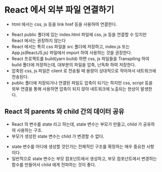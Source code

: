# React 에서 외부 파일 연결하기

- html 에서는 css, js 등을 link href 등을 사용하여 연결한다.

* React public 폴더에 있는 index.html 파일에 css, js 등을 연결할 수 있지만 React 에서는 권장하지 않는다
* React 에서는 특히 css 파일을 src 폴더에 저장하고, index.js 또는 App.js(ReactJS.js) 파일에서 import 하여 사용하는 것을 권장한다.
* React 프로젝트를 build(yarn build) 하면 css, js 파일들을 Transpiling 하여 build 폴더에 저장하는데, 대부분의 파일을 압축, 난독화 하여 저장한다.
* 압축된 css, js 파일은 client 로 전송될 때 용량이 상대적으로 작아져서 네트워크에 전송된다.
* public 폴더에 저장되거나 연결된 파일도 압축이 되기는 하지만 css, script 등을 외부 연결을 통해 사용하면 압축이 되지 않아 네트워크에 노출되는 현상이 발생한다.

## React 의 parents 와 child 간의 데이터 공유

- React 의 변수를 state 라고 하는데, state 변수는 부모가 만들고, child 가 공유하여 사용하는 구조.
- 부모가 생성한 state 변수는 child 가 변경할 수 없다.

* state 변수를 어디에 생성할 것인가는 전체적인 구조를 확정하는 매우 중요한 사항이다.
* 일반적으로 state 변수는 부모 컴포넌트에서 생성하고, 부모 컴포넌트에서 변경하는 함수를 만들어서 child 에게 전파하는 것이 좋다.
